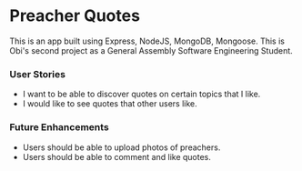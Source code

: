 # Preacher Quotes
This is an app built using Express, NodeJS, MongoDB, Mongoose. This is Obi's second project as a General Assembly Software Engineering Student.



### User Stories
- I want to be able to discover quotes on certain topics that I like.
- I would like to see quotes that other users like.


### Future Enhancements
- Users should be able to upload photos of preachers.
- Users should be able to comment and like quotes.